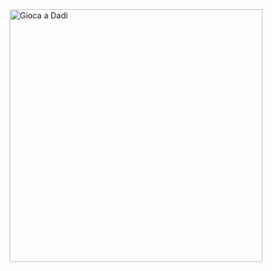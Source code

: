 <img width="443" alt="Gioca a Dadi" src="https://github.com/EmanueleManno/Gioca-a-Dadi/assets/128712265/bc458e39-7206-493b-9445-3b2b1abb7d2d">
